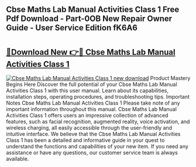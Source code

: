 ## Cbse Maths Lab Manual Activities Class 1 Free Pdf Download - Part-0OB New Repair Owner Guide - User Service Edition fK6A6

# <h2><a href="http://bc48990.oget.top/?id=Cbse+Maths+Lab+Manual+Activities+Class+1">🔗Download New 👉🔴 Cbse Maths Lab Manual Activities Class 1</a></h2>

[![Cbse Maths Lab Manual Activities Class 1 new download](https://i.imgur.com/5g1atiW.png)](http://bc48990.oget.top/?id=Cbse+Maths+Lab+Manual+Activities+Class+1)
Product Mastery Begins Here Discover the full potential of your Cbse Maths Lab Manual Activities Class 1 with this user manual. Learn about its capabilities, installation steps, operating procedures, and troubleshooting tips. Important Notes Cbse Maths Lab Manual Activities Class 1 Please take note of any important information throughout this manual. Cbse Maths Lab Manual Activities Class 1 offers users an impressive collection of advanced features, such as facial recognition, augmented reality, voice activation, and wireless charging, all easily accessible through the user-friendly and intuitive interface. We believe that the Cbse Maths Lab Manual Activities Class 1 has been a detailed and informative guide in your quest to understand the functions and capabilities of your new item. If you need any assistance or have any questions, our customer service team is always available.
